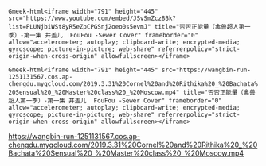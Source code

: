 `Gmeek-html<iframe width="791" height="445" src="https://www.youtube.com/embed/JSvSmZcz8Bk?list=PLUNjbiWSt8yR5eZpCPGSnj2oeo0s5evmJ" title="否否正能量（禽兽超人第一季）-第一集 井盖儿  FouFou -Sewer Cover" frameborder="0" allow="accelerometer; autoplay; clipboard-write; encrypted-media; gyroscope; picture-in-picture; web-share" referrerpolicy="strict-origin-when-cross-origin" allowfullscreen></iframe>`

`Gmeek-html<iframe width="791" height="445" src="https://wangbin-run-1251131567.cos.ap-chengdu.myqcloud.com/2019.3.31%20Cornel%20and%20Rithika%20_%20Bachata%20Sensual%20_%20Master%20class%20_%20Moscow.mp4" title="否否正能量（禽兽超人第一季）-第一集 井盖儿  FouFou -Sewer Cover" frameborder="0" allow="accelerometer; autoplay; clipboard-write; encrypted-media; gyroscope; picture-in-picture; web-share" referrerpolicy="strict-origin-when-cross-origin" allowfullscreen></iframe>`


https://wangbin-run-1251131567.cos.ap-chengdu.myqcloud.com/2019.3.31%20Cornel%20and%20Rithika%20_%20Bachata%20Sensual%20_%20Master%20class%20_%20Moscow.mp4